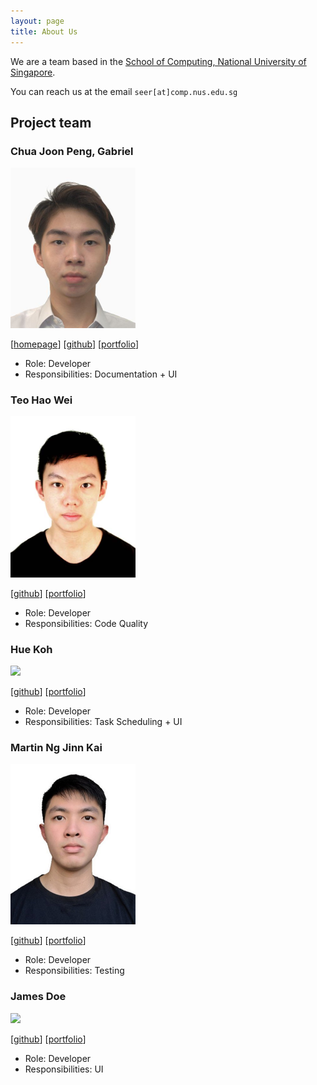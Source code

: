 ```yaml
---
layout: page
title: About Us
---
```


We are a team based in the [School of Computing, National University of Singapore](http://www.comp.nus.edu.sg).

You can reach us at the email `seer[at]comp.nus.edu.sg`

## Project team

### Chua Joon Peng, Gabriel

<img src="images/gabrielchua.png" width="200px">

[[homepage](https://www.linkedin.com/in/gabriel-chua-087543229/)]
[[github](https://github.com/1rbg)]
[[portfolio](team/gabrielchua.md)]

* Role: Developer
* Responsibilities: Documentation + UI

### Teo Hao Wei

<img src="images/haowei.png" width="200px">

[[github](http://github.com/h4ow3i)]
[[portfolio](team/teohaowei.md)]

* Role: Developer
* Responsibilities: Code Quality

### Hue Koh

<img src="images/huekoh.png" width="200px">

[[github](http://github.com/huekoh)] 
[[portfolio](team/huekoh.md)]

* Role: Developer
* Responsibilities: Task Scheduling + UI

### Martin Ng Jinn Kai

<img src="images/martinng.png" width="200px">

[[github](http://github.com/martinng01)]
[[portfolio](team/martinng.md)]

* Role: Developer
* Responsibilities: Testing

### James Doe

<img src="images/johndoe.png" width="200px">

[[github](http://github.com/johndoe)]
[[portfolio](team/johndoe.md)]

* Role: Developer
* Responsibilities: UI
